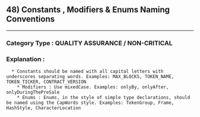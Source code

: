## 48) Constants , Modifiers & Enums Naming Conventions



---

### **Category Type** : QUALITY ASSURANCE / NON-CRITICAL


### **Explanation** : 

      * Constants should be named with all capital letters with underscores separating words. Examples: MAX_BLOCKS, TOKEN_NAME, TOKEN_TICKER, CONTRACT_VERSION
   		* Modifiers : Use mixedCase. Examples: onlyBy, onlyAfter, onlyDuringThePreSale
   		* Enums : Enums, in the style of simple type declarations, should be named using the CapWords style. Examples: TokenGroup, Frame, HashStyle, CharacterLocation
   		   



